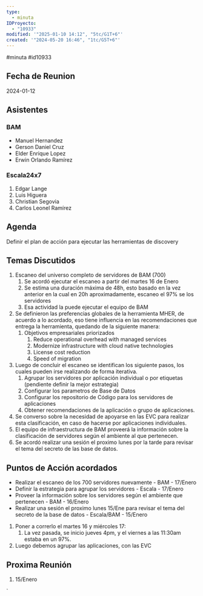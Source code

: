 ```yaml
---
type:
  - minuta
IDProyecto:
  - "10933"
modified: '"2025-01-10 14:12", "5tc/G1T+6"'
created: '"2024-05-20 16:46", "1tc/G5T+6"'
---
```

#minuta 
#id10933 

## Fecha de Reunion
2024-01-12

## Asistentes

### BAM
- Manuel Hernandez
- Gerson Daniel Cruz
- Elder Enrique Lopez
- Erwin Orlando Ramírez

### Escala24x7
1. Edgar Lange
2. Luis Higuera
3. Christian Segovia
4. Carlos Leonel Ramírez

## Agenda
Definir el plan de acción para ejecutar las herramientas de discovery

## Temas Discutidos
1. Escaneo del universo completo de servidores de BAM (700)
	1. Se acordó ejecutar el escaneo a partir del martes 16 de Enero
	2. Se estima una duración máxima de 48h, esto basado en la vez anterior en la cual en 20h aproximadamente, escaneo el 97% se los servidores
	3. Esa actividad la puede ejecutar el equipo de BAM
2. Se definieron las preferencias globales de la herramienta MHER, de acuerdo a lo acordado, eso tiene influencia en las recomendaciones que entrega la herramienta, quedando de la siguiente manera:
	1. Objetivos empresariales priorizados
		1. Reduce operational overhead with managed services
		2. Modernize infrastructure with cloud native technologies
		3. License cost reduction
		4. Speed of migration
3. Luego de concluir el escaneo se identifican los siguiente pasos, los cuales pueden irse realizando de forma iterativa.
	1. Agrupar los servidores por aplicación individual o por etiquetas (pendiente definir la mejor estrategia)
	2. Configurar los parametros de Base de Datos
	3. Configurar los repositorio de Código para los servidores de aplicaciones
	4. Obtener recomendaciones de la aplicación o grupo de aplicaciones.
4. Se converso sobre la necesidad de apoyarse en las EVC para realizar esta clasificación, en caso de hacerse por aplicaciones individuales.
5. El equipo de infraestructura de BAM proveerá la información sobre la clasificación de servidores según el ambiente al que pertenecen.
6. Se acordó realizar una sesión el proximo lunes por la tarde para revisar el tema del secreto de las base de datos.

## Puntos de Acción acordados
- Realizar el escaneo de los 700 servidores nuevamente - BAM - 17/Enero
- Definir la estrategia para agrupar los servidores - Escala - 17/Enero
- Proveer la información sobre los servidores según el ambiente que pertenecen - BAM - 16/Enero
- Realizar una sesión el proximo lunes 15/Ene para revisar el tema del secreto de la base de datos - Escala/BAM - 15/Enero


1. Poner a correrlo el martes 16 y miércoles 17:
	1. La vez pasada, se inicio jueves 4pm, y el viernes a las 11:30am estaba en un 97%.
2. Luego debemos agrupar las aplicaciones, con las EVC

## Proxima Reunión
1.  15/Enero

`